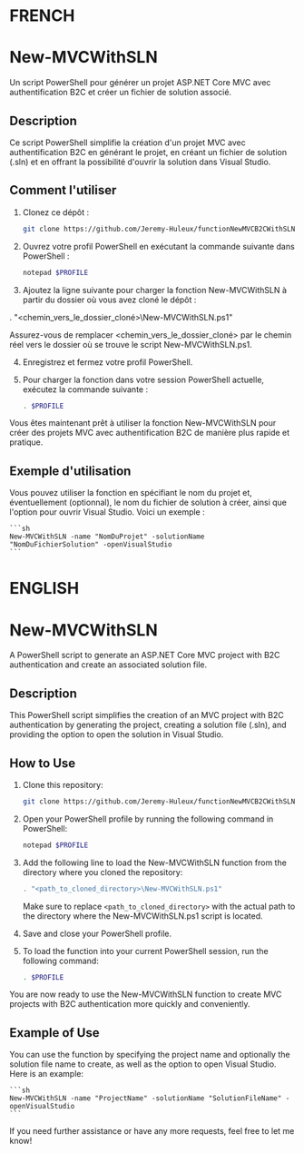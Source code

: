 # FRENCH
# New-MVCWithSLN
Un script PowerShell pour générer un projet ASP.NET Core MVC avec authentification B2C et créer un fichier de solution associé.

## Description
Ce script PowerShell simplifie la création d'un projet MVC avec authentification B2C en générant le projet, en créant un fichier de solution (.sln) et en offrant la possibilité d'ouvrir la solution dans Visual Studio.

## Comment l'utiliser

1. Clonez ce dépôt :
   ```sh
   git clone https://github.com/Jeremy-Huleux/functionNewMVCB2CWithSLN.git
   ```
2. Ouvrez votre profil PowerShell en exécutant la commande suivante dans PowerShell :

    ```sh
    notepad $PROFILE
    ```

3. Ajoutez la ligne suivante pour charger la fonction New-MVCWithSLN à partir du dossier où vous avez cloné le dépôt :

. "<chemin_vers_le_dossier_cloné>\New-MVCWithSLN.ps1"


Assurez-vous de remplacer <chemin_vers_le_dossier_cloné> par le chemin réel vers le dossier où se trouve le script New-MVCWithSLN.ps1.

4. Enregistrez et fermez votre profil PowerShell.

5. Pour charger la fonction dans votre session PowerShell actuelle, exécutez la commande suivante :

    ```sh
    . $PROFILE
    ```

Vous êtes maintenant prêt à utiliser la fonction New-MVCWithSLN pour créer des projets MVC avec authentification B2C de manière plus rapide et pratique.

## Exemple d'utilisation

Vous pouvez utiliser la fonction en spécifiant le nom du projet et, éventuellement (optionnal), le nom du fichier de solution à créer, ainsi que l'option pour ouvrir Visual Studio. Voici un exemple :

    ```sh
    New-MVCWithSLN -name "NomDuProjet" -solutionName "NomDuFichierSolution" -openVisualStudio
    ```

# ENGLISH
# New-MVCWithSLN
A PowerShell script to generate an ASP.NET Core MVC project with B2C authentication and create an associated solution file.

## Description
This PowerShell script simplifies the creation of an MVC project with B2C authentication by generating the project, creating a solution file (.sln), and providing the option to open the solution in Visual Studio.

## How to Use

1. Clone this repository:
   ```sh
   git clone https://github.com/Jeremy-Huleux/functionNewMVCB2CWithSLN.git
   ```

2. Open your PowerShell profile by running the following command in PowerShell:
    ```sh
    notepad $PROFILE
    ```

3. Add the following line to load the New-MVCWithSLN function from the directory where you cloned the repository:

   ```powershell
   . "<path_to_cloned_directory>\New-MVCWithSLN.ps1"
   ```
   Make sure to replace `<path_to_cloned_directory>` with the actual path to the directory where the New-MVCWithSLN.ps1 script is located.

4. Save and close your PowerShell profile.

5. To load the function into your current PowerShell session, run the following command:

    ```sh
    . $PROFILE
    ```

You are now ready to use the New-MVCWithSLN function to create MVC projects with B2C authentication more quickly and conveniently.

## Example of Use

You can use the function by specifying the project name and optionally the solution file name to create, as well as the option to open Visual Studio. Here is an example:

    ```sh
    New-MVCWithSLN -name "ProjectName" -solutionName "SolutionFileName" -openVisualStudio
    ```

If you need further assistance or have any more requests, feel free to let me know!
